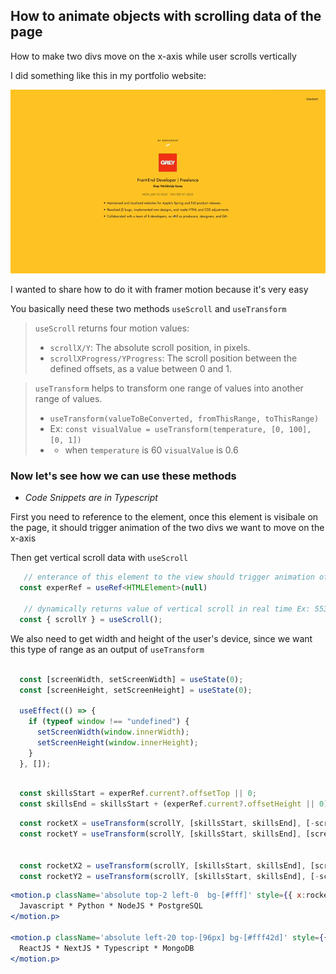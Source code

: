 ## How to animate objects with scrolling data of the page 

How to make two divs move on the x-axis while user scrolls vertically 

I did something like this in my portfolio website:

![Scroll Animation Demo](https://github.com/abroroo/til/blob/main/Framer%20Motion/scrollDemo.gif?raw=true)

I wanted to share how to do it with framer motion because it's very easy

You basically need these two methods `useScroll` and `useTransform`

> `useScroll` returns four motion values:
>  - `scrollX/Y`: The absolute scroll position, in pixels.
>  - `scrollXProgress/YProgress`: The scroll position between the defined offsets, as a value between 0 and 1.


> `useTransform` helps to transform one range of values into another range of values.
> - `useTransform(valueToBeConverted, fromThisRange, toThisRange)`
> - Ex: `const visualValue = useTransform(temperature, [0, 100], [0, 1])`
> - - when `temperature` is 60 `visualValue` is 0.6 



### Now let's see how we can use these methods
- _Code Snippets are in Typescript_

First you need to reference to the element, once this element is visibale on the page, it should trigger animation of the two divs we want to move on the x-axis 

Then get vertical scroll data with `useScroll`

```typescript
   // enterance of this element to the view should trigger animation of two divs on the x-axis
  const experRef = useRef<HTMLElement>(null)

   // dynamically returns value of vertical scroll in real time Ex: 553 pixels from the top of the page
  const { scrollY } = useScroll();

```


We also need to get width and height of the user's device, since we want this type of range as an output of  `useTransform` 

```typescript

  const [screenWidth, setScreenWidth] = useState(0);
  const [screenHeight, setScreenHeight] = useState(0);

  useEffect(() => {
    if (typeof window !== "undefined") {
      setScreenWidth(window.innerWidth);
      setScreenHeight(window.innerHeight);
    }
  }, []);

```


```typescript

  const skillsStart = experRef.current?.offsetTop || 0;
  const skillsEnd = skillsStart + (experRef.current?.offsetHeight || 0);

```



```typescript
  const rocketX = useTransform(scrollY, [skillsStart, skillsEnd], [-screenWidth, screenWidth]);
  const rocketY = useTransform(scrollY, [skillsStart, skillsEnd], [screenHeight, -screenHeight]);


  const rocketX2 = useTransform(scrollY, [skillsStart, skillsEnd], [screenWidth, -screenWidth]);
  const rocketY2 = useTransform(scrollY, [skillsStart, skillsEnd], [-screenHeight, screenHeight]);

```






```jsx
<motion.p className='absolute top-2 left-0  bg-[#fff]' style={{ x:rocketX,  rotate: 0 }}>
  Javascript * Python * NodeJS * PostgreSQL
</motion.p>

<motion.p className='absolute left-20 top-[96px] bg-[#fff42d]' style={{ x: rocketX2,  rotate: 0, }}>
  ReactJS * NextJS * Typescript * MongoDB
</motion.p>

```
